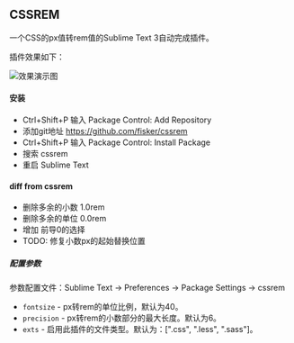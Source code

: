 CSSREM
-------------

一个CSS的px值转rem值的Sublime Text 3自动完成插件。

插件效果如下：

![效果演示图](cssrem.gif)

#### 安装
* Ctrl+Shift+P 输入 Package Control: Add Repository
* 添加git地址 https://github.com/fisker/cssrem
* Ctrl+Shift+P 输入 Package Control: Install Package
* 搜索 cssrem
* 重启 Sublime Text

#### diff from cssrem
* 删除多余的小数 1.0rem
* 删除多余的单位 0.0rem
* 增加 前导0的选择
* TODO: 修复小数px的起始替换位置

##### 配置参数

参数配置文件：Sublime Text -> Preferences -> Package Settings -> cssrem

* `fontsize` - px转rem的单位比例，默认为40。
* `precision` - px转rem的小数部分的最大长度。默认为6。
* `exts` - 启用此插件的文件类型。默认为：[".css", ".less", ".sass"]。

